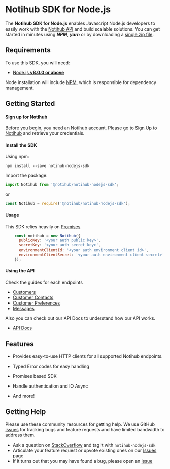 # Notihub SDK for Node.js

The **Notihub SDK for Node.js** enables Javascript Node.js developers to easily work with the [Notihub API][notihub] and
build scalable solutions. You can get started in minutes using ***NPM***, ***yarn*** or by downloading a [single zip file][download-release].

## Requirements

To use this SDK, you will need:

- [Node.js **v8.0.0 or above**](https://nodejs.org/)

Node installation will include [NPM](https://www.npmjs.com/), which is
responsible for dependency management.

## Getting Started

#### Sign up for Notihub

Before you begin, you need an Notihub account. Please go to [Sign Up to Notihub][signup] and retrieve your
credentials.

#### Install the SDK

Using npm:

`npm install --save notihub-nodejs-sdk`

Import the package:

```js
import Notihub from '@notihub/notihub-nodejs-sdk';
````

or

```js
const Notihub = require('@notihub/notihub-nodejs-sdk');
````

#### Usage

This SDK relies heavily on [Promises](https://developers.google.com/web/fundamentals/getting-started/primers/promises)

```js
    const notihub = new Notihub({
      publicKey: '<your auth public key>',
      secretKey: '<your auth secret key>',
      environmentClientId: '<your auth environment client id>',
      environmentClientSecret: '<your auth environment client secret>'
    });
```

#### Using the API

Check the guides for each endpoints
 - [Customers][customers]
 - [Customer Contacts][customer-contacts]
 - [Customer Preferences][customer-preferences]
 - [Messages][messages]
 
 Also you can check out our API Docs to understand how our API works.
 
 * [API Docs][docs-api]

## Features

* Provides easy-to-use HTTP clients for all supported Notihub endpoints.

* Typed Error codes for easy handling

* Promises based SDK
    
* Handle authentication and IO Async

* And more!

## Getting Help
Please use these community resources for getting help. We use GitHub [issues][sdk-issues] for tracking bugs and feature requests and have limited bandwidth to address them.

* Ask a question on [StackOverflow][stack-overflow] and tag it with `notihub-nodejs-sdk`
* Articulate your feature request or upvote existing ones on our [Issues][features] page
* If it turns out that you may have found a bug, please open an [issue][sdk-issues]



[notihub]: https://notihub.io/
[docs-api]: https://docs.notihub.io/
[download-release]: https://github.com/gvillo/notihub-nodejs-sdk/releases
[changes-file]: ./CHANGELOG.md
[customers]: ./docs/customers.md
[customer-contacts]: ./docs/customer-contacts.md
[customer-preferences]: ./docs/customer-preferences.md
[messages]: ./docs/messages.md
[signup]: https://dashboard.notihub.io/signup
[sdk-issues]: https://github.com/gvillo/notihub-nodejs-sdk/issues
[stack-overflow]: http://stackoverflow.com/questions/tagged/notihub-nodejs-sdk
[features]: https://github.com/gvillo/notihub-nodejs-sdk/issues?q=is%3Aopen+is%3Aissue+label%3A%22Feature+Request%22